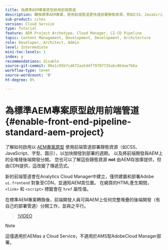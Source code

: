 ```yaml
---
title: 為標準AEM專案原型啟用前端管道
description: 轉換標準AEM專案，使用前端管道更快速部署靜態資源，例如CSS、JavaScript、字型、圖示。 以及將前端開發與AEM上的全堆棧後端開發分開。
sub-product: sites
version: Cloud Service
type: Tutorial
feature: AEM Project Archetype, Cloud Manager, CI-CD Pipeline
topic: Content Management, Development, Development, Architecture
role: Developer, Architect, Admin
level: Intermediate
mini-toc-levels: 1
index: y
recommendations: disable
source-git-commit: 96e1c95b7cd672aa5d4f79707735abc86dae7b8a
workflow-type: tm+mt
source-wordcount: '0'
ht-degree: 0%

---
```



# 為標準AEM專案原型啟用前端管道{#enable-front-end-pipeline-standard-aem-project}

了解如何啟用以 [AEM專案原型](https://github.com/adobe/aem-project-archetype) 使用前端管道部署靜態資源（如CSS、JavaScript、字型、圖示），以加快開發到部署的週期。 以及將前端開發與AEM上的全堆棧後端開發分開。 您也可以了解這些靜態資源 __not__ 由AEM存放庫提供，但由CDN提供，這改變了傳遞范式。

新的前端管道會在Analytics Cloud Manager中建立，僅供建置和部署Adobe `ui.frontend` 對象至CDN，並通知AEM其位置。 在網頁的HTML產生期間， `<link>` 和 `<script>` 標籤會在 `href` 屬性值。

在標準AEM專案轉換後，前端開發人員可與AEM上任何完整堆疊的後端開發（有自己的部署管道）分開工作，並與之平行。

>[!VIDEO](https://video.tv.adobe.com/v/3409268)

>[!NOTE]
>
>這僅適用於AEMas a Cloud Service，不適用於AMS型AdobeCloud Manager部署。

